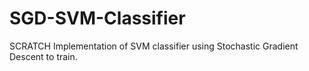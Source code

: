 # SGD-SVM-Classifier
SCRATCH Implementation of SVM classifier using Stochastic Gradient Descent to train.

